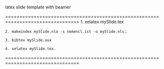 latex slide template with beamer

================================================================================ 
    1. xelatex mySlide.tex

    2. makeindex mySlide.nlo -s nomencl.ist -o mySlide.nls；

    3. bibtex mySlide.aux

    4. xelatex mySlide.tex.

================================================================================
